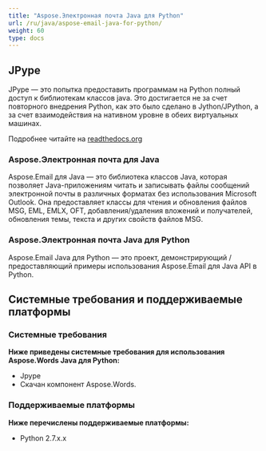 ```yaml
---
title: "Aspose.Электронная почта Java для Python"
url: /ru/java/aspose-email-java-for-python/
weight: 60
type: docs
---
```


## **JPype**
JPype — это попытка предоставить программам на Python полный доступ к библиотекам классов java. Это достигается не за счет повторного внедрения Python, как это было сделано в Jython/JPython, а за счет взаимодействия на нативном уровне в обеих виртуальных машинах.

Подробнее читайте на [readthedocs.org](https://jpype.readthedocs.io/en/latest/userguide.html)
### **Aspose.Электронная почта для Java**
Aspose.Email для Java — это библиотека классов Java, которая позволяет Java-приложениям читать и записывать файлы сообщений электронной почты в различных форматах без использования Microsoft Outlook. Она предоставляет классы для чтения и обновления файлов MSG, EML, EMLX, OFT, добавления/удаления вложений и получателей, обновления темы, текста и других свойств файлов MSG.
### **Aspose.Электронная почта Java для Python**
Aspose.Email Java для Python — это проект, демонстрирующий /предоставляющий примеры использования Aspose.Email для Java API в Python.
## **Системные требования и поддерживаемые платформы**
### **Системные требования**
**Ниже приведены системные требования для использования Aspose.Words Java для Python:**

- Jpype
- Скачан компонент Aspose.Words.
### **Поддерживаемые платформы**
**Ниже перечислены поддерживаемые платформы:**

- Python 2.7.x.x
